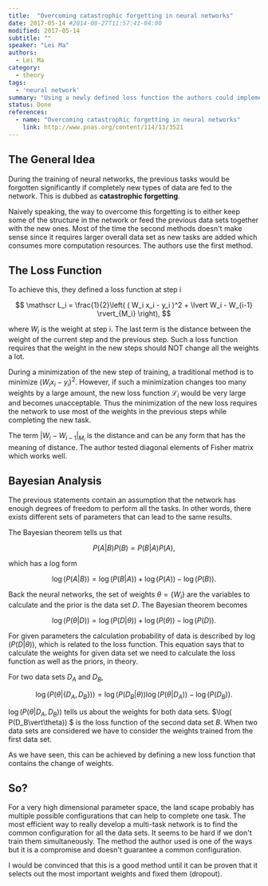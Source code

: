 ```yaml
---
title:  "Overcoming catastrophic forgetting in neural networks"
date: 2017-05-14 #2014-08-27T11:57:41-04:00
modified: 2017-05-14
subtitle: ""
speaker: "Lei Ma"
authors:
  - Lei Ma
category:
  - theory
tags:
  - 'neural network'
summary: "Using a newly defined loss function the authors could implement an idea that achieves the multi-task within one network."
status: Done
references:
  - name: "Overcoming catastrophic forgetting in neural networks"
    link: http://www.pnas.org/content/114/13/3521
---
```



## The General Idea

During the training of neural networks, the previous tasks would be forgotten significantly if completely new types of data are fed to the network. This is dubbed as **catastrophic forgetting**.

Naively speaking, the way to overcome this forgetting is to either keep some of the structure in the network or feed the previous data sets together with the new ones. Most of the time the second methods doesn't make sense since it requires larger overall data set as new tasks are added which consumes more computation resources. The authors use the first method.

## The Loss Function

To achieve this, they defined a loss function at step i

$$
\mathscr L_i = \frac{1}{2}\left( ( W_i x_i - y_i )^2 + \lvert W_i - W_{i-1} \rvert_{M_i}  \right),
$$

where $W_i$ is the weight at step i. The last term is the distance between the weight of the current step and the previous step. Such a loss function requires that the weight in the new steps should NOT change all the weights a lot.

During a minimization of the new step of training, a traditional method is to minimize $( W_i x_i - y_i )^2$. However, if such a minimization changes too many weights by a large amount, the new loss function $\mathscr L_i$ would be very large and becomes unacceptable. Thus the minimization of the new loss requires the network to use most of the weights in the previous steps while completing the new task.

The term $\lvert W_i - W_{i-1} \rvert_{M_i}$ is the distance and can be any form that has the meaning of distance. The author tested diagonal elements of Fisher matrix which works well.

## Bayesian Analysis

The previous statements contain an assumption that the network has enough degrees of freedom to perform all the tasks. In other words, there exists different sets of parameters that can lead to the same results.

The Bayesian theorem tells us that

$$
P(A\vert B) P(B) = P(B\vert A)P(A),
$$

which has a log form

$$
\log( P(A\vert B) ) = \log( P(B\vert A) ) + \log(P(A)) - \log(P(B)).
$$

Back the neural networks, the set of weights $\theta = \{W_i\}$ are the variables to calculate and the prior is the data set $D$. The Bayesian theorem becomes

$$
\log( P(\theta\vert D) ) = \log( P(D\vert \theta) ) + \log(P(\theta)) - \log(P(D)).
$$

For given parameters the calculation probability of data is described by $\log( P(D\vert \theta) )$, which is related to the loss function. This equation says that to calculate the weights for given data set we need to calculate the loss function as well as the priors, in theory.

For two data sets $D_A$ and $D_B$,

$$
\log( P(\theta\vert \{D_A , D_B\}) ) = \log( P(D_B \vert \theta) ) \log( P(\theta\vert D_A)) - \log( P(D_B) ).
$$

$\log( P(\theta\vert D_A , D_B) )$ tells us about the weights for both data sets. $\log( P(D_B\vert\theta)) $ is the loss function of the second data set $B$. When two data sets are considered we have to consider the weights trained from the first data set.

As we have seen, this can be achieved by defining a new loss function that contains the change of weights.


## So?

For a very high dimensional parameter space, the land scape probably has multiple possible configurations that can help to complete one task. The most efficient way to really develop a multi-task network is to find the common configuration for all the data sets. It seems to be hard if we don't train them simultaneously. The method the author used is one of the ways but it is a compromise and doesn't guarantee a common configuration.

I would be convinced that this is a good method until it can be proven that it selects out the most important weights and fixed them (dropout).
